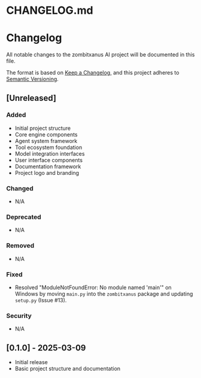 # CHANGELOG.md

# Changelog

All notable changes to the zombitxanus AI project will be documented in this file.

The format is based on [Keep a Changelog](https://keepachangelog.com/en/1.0.0/),
and this project adheres to [Semantic Versioning](https://semver.org/spec/v2.0.0.html).

## [Unreleased]

### Added
- Initial project structure
- Core engine components
- Agent system framework
- Tool ecosystem foundation
- Model integration interfaces
- User interface components
- Documentation framework
- Project logo and branding

### Changed
- N/A

### Deprecated
- N/A

### Removed
- N/A

### Fixed
- Resolved "ModuleNotFoundError: No module named 'main'" on Windows by moving `main.py` into the `zombitxanus` package and updating `setup.py` (Issue #13).

### Security
- N/A

## [0.1.0] - 2025-03-09
- Initial release
- Basic project structure and documentation

